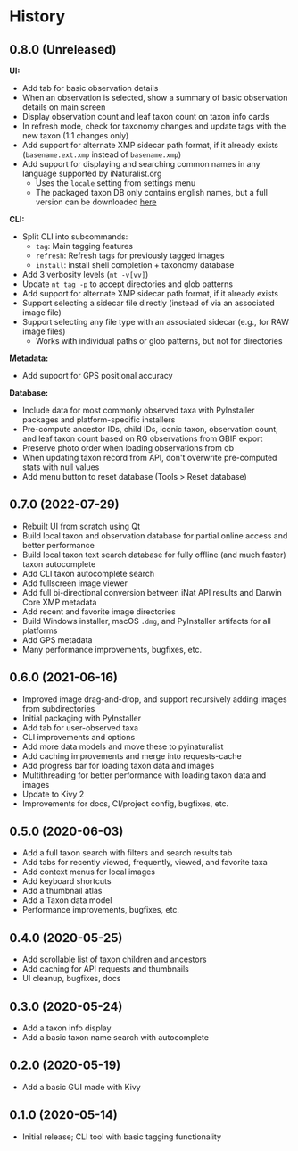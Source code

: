 # History

## 0.8.0 (Unreleased)
**UI:**
* Add tab for basic observation details
* When an observation is selected, show a summary of basic observation details on main screen
* Display observation count and leaf taxon count on taxon info cards
* In refresh mode, check for taxonomy changes and update tags with the new taxon (1:1 changes only)
* Add support for alternate XMP sidecar path format, if it already exists (`basename.ext.xmp` instead of `basename.xmp`)
* Add support for displaying and searching common names in any language supported by iNaturalist.org
    * Uses the `locale` setting from settings menu
    * The packaged taxon DB only contains english names, but a full version can be downloaded [here](https://github.com/pyinat/naturtag/releases/download/untagged-e757223556c30fa118ba/taxonomy_full.tar.gz)

**CLI:**
* Split CLI into subcommands:
  * `tag`: Main tagging features
  * `refresh`: Refresh tags for previously tagged images
  * `install`: install shell completion + taxonomy database
* Add 3 verbosity levels (`nt -v[vv]`)
* Update `nt tag -p` to accept directories and glob patterns
* Add support for alternate XMP sidecar path format, if it already exists
* Support selecting a sidecar file directly (instead of via an associated image file)
* Support selecting any file type with an associated sidecar (e.g., for RAW image files)
  * Works with individual paths or glob patterns, but not for directories

**Metadata:**
* Add support for GPS positional accuracy

**Database:**
* Include data for most commonly observed taxa with PyInstaller packages and platform-specific installers
* Pre-compute ancestor IDs, child IDs, iconic taxon, observation count, and leaf taxon count based
  on RG observations from GBIF export
* Preserve photo order when loading observations from db
* When updating taxon record from API, don't overwrite pre-computed stats with null values
* Add menu button to reset database (Tools > Reset database)

## 0.7.0 (2022-07-29)
* Rebuilt UI from scratch using Qt
* Build local taxon and observation database for partial online access and better performance
* Build local taxon text search database for fully offline (and much faster) taxon autocomplete
* Add CLI taxon autocomplete search
* Add fullscreen image viewer
* Add full bi-directional conversion between iNat API results and Darwin Core XMP metadata
* Add recent and favorite image directories
* Build Windows installer, macOS `.dmg`, and PyInstaller artifacts for all platforms
* Add GPS metadata
* Many performance improvements, bugfixes, etc.

## 0.6.0 (2021-06-16)
* Improved image drag-and-drop, and support recursively adding images from subdirectories
* Initial packaging with PyInstaller
* Add tab for user-observed taxa
* CLI improvements and options
* Add more data models and move these to pyinaturalist
* Add caching improvements and merge into requests-cache
* Add progress bar for loading taxon data and images
* Multithreading for better performance with loading taxon data and images
* Update to Kivy 2
* Improvements for docs, CI/project config, bugfixes, etc.

## 0.5.0 (2020-06-03)
* Add a full taxon search with filters and search results tab
* Add tabs for recently viewed, frequently, viewed, and favorite taxa
* Add context menus for local images
* Add keyboard shortcuts
* Add a thumbnail atlas
* Add a Taxon data model
* Performance improvements, bugfixes, etc.

## 0.4.0 (2020-05-25)
* Add scrollable list of taxon children and ancestors
* Add caching for API requests and thumbnails
* UI cleanup, bugfixes, docs

## 0.3.0 (2020-05-24)
* Add a taxon info display
* Add a basic taxon name search with autocomplete

## 0.2.0 (2020-05-19)
* Add a basic GUI made with Kivy

## 0.1.0 (2020-05-14)
* Initial release; CLI tool with basic tagging functionality
